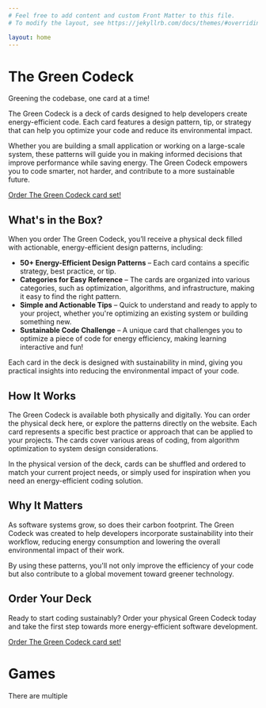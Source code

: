 ```yaml
---
# Feel free to add content and custom Front Matter to this file.
# To modify the layout, see https://jekyllrb.com/docs/themes/#overriding-theme-defaults

layout: home
---
```


# The Green Codeck

Greening the codebase, one card at a time!

The Green Codeck is a deck of cards designed to help developers create energy-efficient code. Each card features a design pattern, tip, or strategy that can help you optimize your code and reduce its environmental impact.

Whether you are building a small application or working on a large-scale system, these patterns will guide you in making informed decisions that improve performance while saving energy. The Green Codeck empowers you to code smarter, not harder, and contribute to a more sustainable future.

<a href="https://buy.stripe.com/3cs9E860JbsA0WQbII" class="custom-btn" target="_blank">
    Order The Green Codeck card set!
</a>


## What's in the Box?
When you order The Green Codeck, you’ll receive a physical deck filled with actionable, energy-efficient design patterns, including:

- **50+ Energy-Efficient Design Patterns** – Each card contains a specific strategy, best practice, or tip.
- **Categories for Easy Reference** – The cards are organized into various categories, such as optimization, algorithms, and infrastructure, making it easy to find the right pattern.
- **Simple and Actionable Tips** – Quick to understand and ready to apply to your project, whether you're optimizing an existing system or building something new.
- **Sustainable Code Challenge** – A unique card that challenges you to optimize a piece of code for energy efficiency, making learning interactive and fun!

Each card in the deck is designed with sustainability in mind, giving you practical insights into reducing the environmental impact of your code.

## How It Works
The Green Codeck is available both physically and digitally. You can order the physical deck here, or explore the patterns directly on the website. Each card represents a specific best practice or approach that can be applied to your projects. The cards cover various areas of coding, from algorithm optimization to system design considerations.

In the physical version of the deck, cards can be shuffled and ordered to match your current project needs, or simply used for inspiration when you need an energy-efficient coding solution.

## Why It Matters
As software systems grow, so does their carbon footprint. The Green Codeck was created to help developers incorporate sustainability into their workflow, reducing energy consumption and lowering the overall environmental impact of their work.

By using these patterns, you'll not only improve the efficiency of your code but also contribute to a global movement toward greener technology.

## Order Your Deck

Ready to start coding sustainably? Order your physical Green Codeck today and take the first step towards more energy-efficient software development.

<a href="https://buy.stripe.com/3cs9E860JbsA0WQbII" class="custom-btn" target="_blank">
    Order The Green Codeck card set!
</a>


# Games

There are multiple